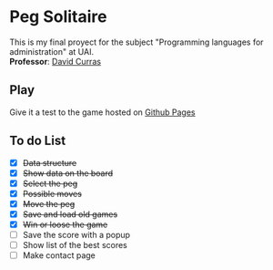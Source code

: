 # Peg Solitaire
This is my final proyect for the subject "Programming languages for administration" at UAI.
<br> **Professor**: [David Curras](https://github.com/davidcurras)
## Play
Give it a test to the game hosted on [Github Pages](https://franco-marini.github.io/LPPA2019-FinalPegSolitaire/#)
## To do List
- [x] ~~Data structure~~
- [x] ~~Show data on the board~~
- [x] ~~Select the peg~~
- [x] ~~Possible moves~~
- [x] ~~Move the peg~~
- [X] ~~Save and load old games~~
- [X] ~~Win or loose the game~~
- [ ]  Save the score with a popup  
- [ ]  Show list of the best scores
- [ ]  Make contact page